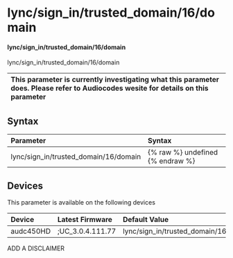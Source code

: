 ﻿---
description: lync/sign_in/trusted_domain/16/domain
search: false
---

# lync/sign_in/trusted_domain/16/domain

#### lync/sign_in/trusted_domain/16/domain

lync/sign_in/trusted_domain/16/domain


| This parameter is currently investigating what this parameter does. Please refer to Audiocodes wesite for details on this parameter | 
| :--- |

## Syntax
| Parameter | Syntax |
| :--- | :--- |
|lync/sign_in/trusted_domain/16/domain | {% raw %} undefined {% endraw %}|

## Devices
This parameter is available on the following devices

| Device | Latest Firmware | Default Value |
|:---|:---|:---|
| audc450HD | ;UC_3.0.4.111.77 | lync/sign_in/trusted_domain/16/domain= 

ADD A DISCLAIMER
